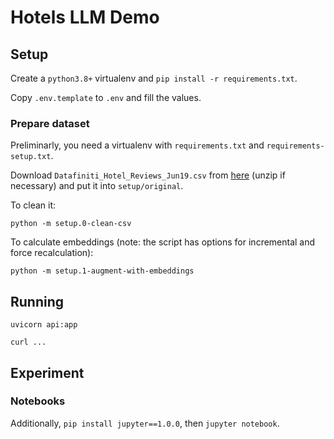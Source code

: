 # Hotels LLM Demo

## Setup

Create a `python3.8+` virtualenv and `pip install -r requirements.txt`.

Copy `.env.template` to `.env` and fill the values.

### Prepare dataset

Preliminarly, you need a virtualenv with `requirements.txt` and `requirements-setup.txt`.

Download `Datafiniti_Hotel_Reviews_Jun19.csv` from [here](https://www.kaggle.com/datasets/datafiniti/hotel-reviews?select=Datafiniti_Hotel_Reviews_Jun19.csv) (unzip if necessary) and put it into `setup/original`.

To clean it:

```
python -m setup.0-clean-csv
```

To calculate embeddings (note: the script has options for incremental and force recalculation):

```
python -m setup.1-augment-with-embeddings
```

## Running

`uvicorn api:app`

`curl ...`

## Experiment

### Notebooks

Additionally, `pip install jupyter==1.0.0`, then `jupyter notebook`.